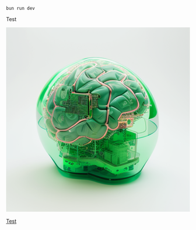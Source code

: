 `bun run dev`

Test

![](https://raw.githubusercontent.com/dillondotzip/readmewriter-example/main/image_1723751002666.png)

[Test](https://x.com/dillondotzip)